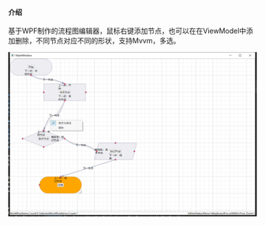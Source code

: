 ﻿#### 介绍
基于WPF制作的流程图编辑器，鼠标右键添加节点，也可以在在ViewModel中添加删除，不同节点对应不同的形状，支持Mvvm，多选。
 
![输入图片说明](WorkflowEditor/Images/Preview.png)